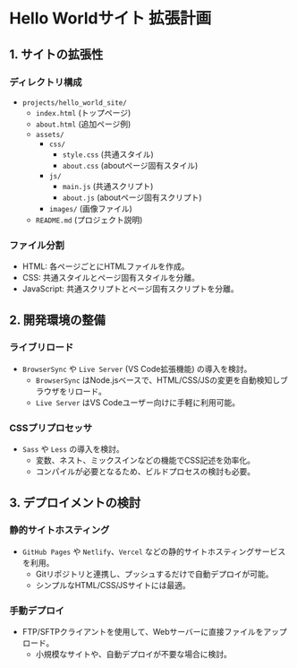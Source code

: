 # Hello Worldサイト 拡張計画

## 1. サイトの拡張性

### ディレクトリ構成
- `projects/hello_world_site/`
  - `index.html` (トップページ)
  - `about.html` (追加ページ例)
  - `assets/`
    - `css/`
      - `style.css` (共通スタイル)
      - `about.css` (aboutページ固有スタイル)
    - `js/`
      - `main.js` (共通スクリプト)
      - `about.js` (aboutページ固有スクリプト)
    - `images/` (画像ファイル)
  - `README.md` (プロジェクト説明)

### ファイル分割
- HTML: 各ページごとにHTMLファイルを作成。
- CSS: 共通スタイルとページ固有スタイルを分離。
- JavaScript: 共通スクリプトとページ固有スクリプトを分離。

## 2. 開発環境の整備

### ライブリロード
- `BrowserSync` や `Live Server` (VS Code拡張機能) の導入を検討。
  - `BrowserSync` はNode.jsベースで、HTML/CSS/JSの変更を自動検知しブラウザをリロード。
  - `Live Server` はVS Codeユーザー向けに手軽に利用可能。

### CSSプリプロセッサ
- `Sass` や `Less` の導入を検討。
  - 変数、ネスト、ミックスインなどの機能でCSS記述を効率化。
  - コンパイルが必要となるため、ビルドプロセスの検討も必要。

## 3. デプロイメントの検討

### 静的サイトホスティング
- `GitHub Pages` や `Netlify`、`Vercel` などの静的サイトホスティングサービスを利用。
  - Gitリポジトリと連携し、プッシュするだけで自動デプロイが可能。
  - シンプルなHTML/CSS/JSサイトには最適。

### 手動デプロイ
- FTP/SFTPクライアントを使用して、Webサーバーに直接ファイルをアップロード。
  - 小規模なサイトや、自動デプロイが不要な場合に検討。
